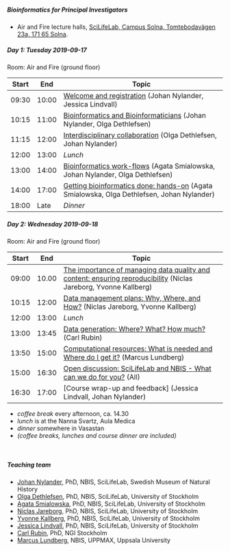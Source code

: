 ##### Bioinformatics for Principal Investigators
- Air and Fire lecture halls, [SciLifeLab, Campus Solna, Tomtebodavägen 23a, 171 65 Solna](https://goo.gl/maps/t5UJwMa12tNPEvQ5A).		

##### Day 1: Tuesday 2019-09-17
Room: Air and Fire (ground floor)

|Start|End|Topic|
|---|---|---|
|09:30|10:00|[Welcome and registration](session-intro/intro.pdf) (Johan Nylander, Jessica Lindvall)|
|10:15|11:00|[Bioinformatics and Bioinformaticians](session-bioinformatics/) (Johan Nylander, Olga Dethlefsen)|
|11:15|12:00|[Interdisciplinary collaboration](session-collaboration/) (Olga Dethlefsen, Johan Nylander)|
|12:00|13:00|*Lunch*|
|13:00|14:00|[Bioinformatics work-flows](session-workflows/) (Agata Smialowska, Johan Nylander, Olga Dethlefsen)|
|14:00|17:00|[Getting bioinformatics done: hands-on](session-hands-on/hands_on) (Agata Smialowska, Olga Dethlefsen, Johan Nylander)|
|18:00|Late|*Dinner*|

##### Day 2: Wednesday 2019-09-18
Room: Air and Fire (ground floor)

|Start|End|Topic|
|---|---|---|
|09:00|10.00|[The importance of managing data quality and content: ensuring reproducibility](session-DMP/) (Niclas Jareborg, Yvonne Kallberg)|
|10:15|12:00|[Data management plans: Why, Where, and How?](session-DMP/) (Niclas Jareborg, Yvonne Kallberg)|
|12:00|13:00|*Lunch*|
|13:00|13:45|[Data generation: Where? What? How much?](session-data/) (Carl Rubin)|
|13:50|15:00|[Computational resources: What is needed and Where do I get it?](session-comp-res/) (Marcus Lundberg)|
|15:00|16:30|[Open discussion: SciLifeLab and NBIS - What can we do for you?]() (All)|
|16:30|17:00|[Course wrap-up and feedback] (Jessica Lindvall, Johan Nylander)|

- *coffee break* every afternoon, ca. 14.30
- *lunch* is at the Nanna Svartz, Aula Medica
- *dinner* somewhere in Vasastan
- *(coffee breaks, lunches and course dinner are included)*

<br/>

##### Teaching team
- [Johan Nylander][johan], PhD, NBIS, SciLifeLab, Swedish Museum of Natural History
- [Olga Dethlefsen][olga], PhD, NBIS, SciLifeLab, University of Stockholm
- [Agata Smialowska][agata], PhD, NBIS, SciLifeLab, University of Stockholm
- [Niclas Jareborg][niclas], PhD, NBIS, SciLifeLab, University of Stockholm
- [Yvonne Kallberg][yvonne], PhD, NBIS, SciLifeLab, University of Stockholm
- [Jessica Lindvall][yvonne], PhD, NBIS, SciLifeLab, University of Stockholm
- [Carl Rubin][carl], PhD, NGI Stockholm
- [Marcus Lundberg][marcus], NBIS, UPPMAX, Uppsala University

[johan]: https://nbis.se/about/staff/johan-nylander/
[jessica]: https://nbis.se/about/staff/jessica-lindvall/
[olga]: https://nbis.se/about/staff/olga-dethlefsen/
[agata]: https://nbis.se/about/staff/agata-smialowska/
[niclas]: https://nbis.se/about/staff/niclas-jareborg/
[yvonne]: https://nbis.se/about/staff/yvonne-kallberg/
[jessica]: https://nbis.se/about/staff/jessica-lindvall/
[marcus]: https://katalog.uu.se/empinfo/?id=N9-1483
[carl]: https://www.scilifelab.se/facilities/ngi-stockholm/
